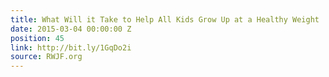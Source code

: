 ```yaml
---
title: What Will it Take to Help All Kids Grow Up at a Healthy Weight
date: 2015-03-04 00:00:00 Z
position: 45
link: http://bit.ly/1GqDo2i
source: RWJF.org
---
```


